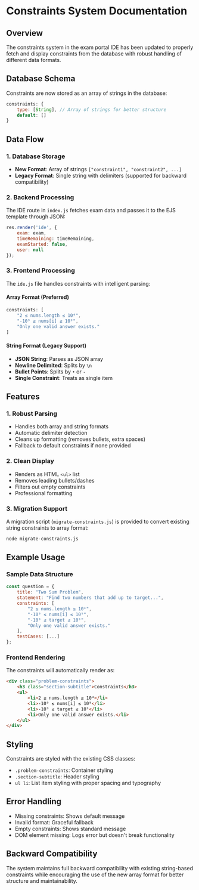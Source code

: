 # Constraints System Documentation

## Overview
The constraints system in the exam portal IDE has been updated to properly fetch and display constraints from the database with robust handling of different data formats.

## Database Schema
Constraints are now stored as an array of strings in the database:

```javascript
constraints: {
    type: [String], // Array of strings for better structure
    default: []
}
```

## Data Flow

### 1. Database Storage
- **New Format**: Array of strings `["constraint1", "constraint2", ...]`
- **Legacy Format**: Single string with delimiters (supported for backward compatibility)

### 2. Backend Processing
The IDE route in `index.js` fetches exam data and passes it to the EJS template through JSON:

```javascript
res.render('ide', { 
    exam: exam,
    timeRemaining: timeRemaining,
    examStarted: false,
    user: null
});
```

### 3. Frontend Processing
The `ide.js` file handles constraints with intelligent parsing:

#### Array Format (Preferred)
```javascript
constraints: [
    "2 ≤ nums.length ≤ 10⁴",
    "-10⁹ ≤ nums[i] ≤ 10⁹",
    "Only one valid answer exists."
]
```

#### String Format (Legacy Support)
- **JSON String**: Parses as JSON array
- **Newline Delimited**: Splits by `\n`
- **Bullet Points**: Splits by `•` or `-`
- **Single Constraint**: Treats as single item

## Features

### 1. Robust Parsing
- Handles both array and string formats
- Automatic delimiter detection
- Cleans up formatting (removes bullets, extra spaces)
- Fallback to default constraints if none provided

### 2. Clean Display
- Renders as HTML `<ul>` list
- Removes leading bullets/dashes
- Filters out empty constraints
- Professional formatting

### 3. Migration Support
A migration script (`migrate-constraints.js`) is provided to convert existing string constraints to array format:

```bash
node migrate-constraints.js
```

## Example Usage

### Sample Data Structure
```javascript
const question = {
    title: "Two Sum Problem",
    statement: "Find two numbers that add up to target...",
    constraints: [
        "2 ≤ nums.length ≤ 10⁴",
        "-10⁹ ≤ nums[i] ≤ 10⁹",
        "-10⁹ ≤ target ≤ 10⁹",
        "Only one valid answer exists."
    ],
    testCases: [...]
};
```

### Frontend Rendering
The constraints will automatically render as:
```html
<div class="problem-constraints">
    <h3 class="section-subtitle">Constraints</h3>
    <ul>
        <li>2 ≤ nums.length ≤ 10⁴</li>
        <li>-10⁹ ≤ nums[i] ≤ 10⁹</li>
        <li>-10⁹ ≤ target ≤ 10⁹</li>
        <li>Only one valid answer exists.</li>
    </ul>
</div>
```

## Styling
Constraints are styled with the existing CSS classes:
- `.problem-constraints`: Container styling
- `.section-subtitle`: Header styling
- `ul li`: List item styling with proper spacing and typography

## Error Handling
- Missing constraints: Shows default message
- Invalid format: Graceful fallback
- Empty constraints: Shows standard message
- DOM element missing: Logs error but doesn't break functionality

## Backward Compatibility
The system maintains full backward compatibility with existing string-based constraints while encouraging the use of the new array format for better structure and maintainability.

